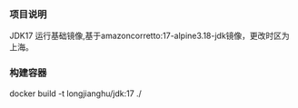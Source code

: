 ### 项目说明

JDK17 运行基础镜像,基于amazoncorretto:17-alpine3.18-jdk镜像，更改时区为上海。


### 构建容器

docker build -t longjianghu/jdk:17 ./

